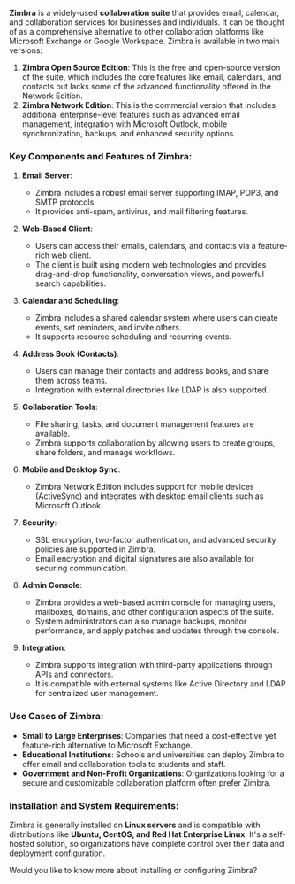 **Zimbra** is a widely-used **collaboration suite** that provides email, calendar, and collaboration services for businesses and individuals. It can be thought of as a comprehensive alternative to other collaboration platforms like Microsoft Exchange or Google Workspace. Zimbra is available in two main versions:

1. **Zimbra Open Source Edition**: This is the free and open-source version of the suite, which includes the core features like email, calendars, and contacts but lacks some of the advanced functionality offered in the Network Edition.
2. **Zimbra Network Edition**: This is the commercial version that includes additional enterprise-level features such as advanced email management, integration with Microsoft Outlook, mobile synchronization, backups, and enhanced security options.

### Key Components and Features of Zimbra:

1. **Email Server**:
   - Zimbra includes a robust email server supporting IMAP, POP3, and SMTP protocols.
   - It provides anti-spam, antivirus, and mail filtering features.

2. **Web-Based Client**:
   - Users can access their emails, calendars, and contacts via a feature-rich web client.
   - The client is built using modern web technologies and provides drag-and-drop functionality, conversation views, and powerful search capabilities.

3. **Calendar and Scheduling**:
   - Zimbra includes a shared calendar system where users can create events, set reminders, and invite others.
   - It supports resource scheduling and recurring events.

4. **Address Book (Contacts)**:
   - Users can manage their contacts and address books, and share them across teams.
   - Integration with external directories like LDAP is also supported.

5. **Collaboration Tools**:
   - File sharing, tasks, and document management features are available.
   - Zimbra supports collaboration by allowing users to create groups, share folders, and manage workflows.

6. **Mobile and Desktop Sync**:
   - Zimbra Network Edition includes support for mobile devices (ActiveSync) and integrates with desktop email clients such as Microsoft Outlook.

7. **Security**:
   - SSL encryption, two-factor authentication, and advanced security policies are supported in Zimbra.
   - Email encryption and digital signatures are also available for securing communication.

8. **Admin Console**:
   - Zimbra provides a web-based admin console for managing users, mailboxes, domains, and other configuration aspects of the suite.
   - System administrators can also manage backups, monitor performance, and apply patches and updates through the console.

9. **Integration**:
   - Zimbra supports integration with third-party applications through APIs and connectors.
   - It is compatible with external systems like Active Directory and LDAP for centralized user management.

### Use Cases of Zimbra:

- **Small to Large Enterprises**: Companies that need a cost-effective yet feature-rich alternative to Microsoft Exchange.
- **Educational Institutions**: Schools and universities can deploy Zimbra to offer email and collaboration tools to students and staff.
- **Government and Non-Profit Organizations**: Organizations looking for a secure and customizable collaboration platform often prefer Zimbra.

### Installation and System Requirements:

Zimbra is generally installed on **Linux servers** and is compatible with distributions like **Ubuntu, CentOS, and Red Hat Enterprise Linux**. It's a self-hosted solution, so organizations have complete control over their data and deployment configuration. 

Would you like to know more about installing or configuring Zimbra?
